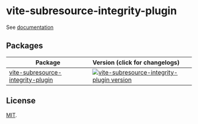 # vite-subresource-integrity-plugin

See [documentation](packages/plugin-sri/README.md)

## Packages

| Package                                       | Version (click for changelogs)                                                                                                 |
| --------------------------------------------- | :----------------------------------------------------------------------------------------------------------------------------- |
| [vite-subresource-integrity-plugin](packages/plugin-sri) | [![vite-subresource-integrity-plugin version](https://img.shields.io/npm/v/vite-subresource-integrity-plugin.svg?label=%20)](packages/plugin-sri/CHANGELOG.md) |

## License

[MIT](LICENSE).
